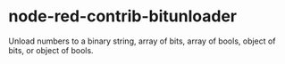 # node-red-contrib-bitunloader
 Unload numbers to a binary string, array of bits, array of bools, object of bits, or object of bools.
